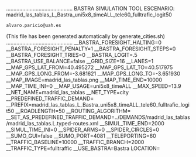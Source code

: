 .............................................
    BASTRA SIMULATION TOOL
    ESCENARIO: madrid_las_tablas_L_Bastra_uni5x8_timeALL_tele60_fulltrafic_logit50

    alvaro.paricio@uah.es
(This file has been generated automatically by generate_cities.sh)
.............................................
__BASTRA_FORESIGHT_HALTING=0
__BASTRA_FORESIGHT_PENALTY=1
__BASTRA_FORESIGHT_STEPS=0
__BASTRA_FORESIGHT_TRIES=0
__BASTRA_LOGIT=.5
__BASTRA_USE_BALANCE=false
__GRID_SIZE=16
__LANES=1
__MAP_GPS_LAT_FROM=40.495272
__MAP_GPS_LAT_TO=40.517975
__MAP_GPS_LONG_FROM=-3.681621
__MAP_GPS_LONG_TO=-3.651930
__MAP_IMAGE=madrid_las_tablas.png
__MAP_TIME_END=10000
__MAP_TIME_INI=0
__MAP_USAGE=uni5x8_timeALL
__MAX_SPEED=13.9
__NET_NAME=madrid_las_tablas
__NET_TYPE=city
__PREDEFINED_TRAFFIC_DEMAND=
__PREFIX=madrid_las_tablas_L_Bastra_uni5x8_timeALL_tele60_fulltrafic_logit50
__ROADLENGTH=50
__ROUTING_ALGORITHM=
__SET_AS_PREDEFINED_TRAFFIC_DEMAND=../DEMANDS/madrid_las_tablas/madrid_las_tablas.L.typed-routes.xml
__SIMUL_TIME_END=2000
__SIMUL_TIME_INI=0
__SPIDER_ARMS=0
__SPIDER_CIRCLES=0
__SUMO_GUI=false
__SUMO_PORT=4081
__TELEPORTING=60
__TRAFFIC_BASELINE=10000
__TRAFFIC_BRANCH=2000
__TRAFFIC_TYPE=fulltraffic
__USE_BASTRA=Bastra
LOCATION=    <location netOffset="-442262.97,-4482935.93" convBoundary="0.00,0.00,2507.81,2532.27" origBoundary="-3.681621,40.495272,-3.651930,40.517975" projParameter="+proj=utm +zone=30 +ellps=WGS84 +datum=WGS84 +units=m +no_defs"/>
